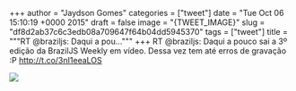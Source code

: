 
+++
author = "Jaydson Gomes"
categories = ["tweet"]
date = "Tue Oct 06 15:10:19 +0000 2015"
draft = false
image = "{TWEET_IMAGE}"
slug = "df8d2ab37c6c3edb08a709647f64b04dd5945370"
tags = ["tweet"]
title = """RT @braziljs: Daqui a pou..."""
+++
RT @braziljs: Daqui a pouco sai a 3º edição da BrazilJS Weekly em vídeo. Dessa vez tem até erros de gravação :P http://t.co/3nI1eeaLOS

![](/images/tweet-media/651414186753454080-CQpJYZQUcAAxRUM.png)